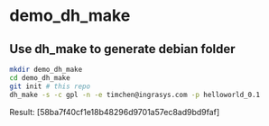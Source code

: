 # demo_dh_make

## Use dh_make to generate debian folder

```bash
mkdir demo_dh_make
cd demo_dh_make
git init # this repo
dh_make -s -c gpl -n -e timchen@ingrasys.com -p helloworld_0.1
```

Result: [58ba7f40cf1e18b48296d9701a57ec8ad9bd9faf]
